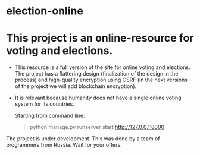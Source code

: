 # election-online
This project is an online-resource for voting and elections. 
============================================================

 + This resource is a full version of the site for online voting and elections. The project has a flattering design (finalization of the design in the process) and high-quality encryption using CSRF (in the next versions of the project we will add blockchain encryption).
 
 + It is relevant because humanity does not have a single online voting system for its countries.
  
 
   Starting from command line:
   > python manage.py runserver
   start http://127.0.0.1:8000
  
  
  
  The project is under development. This was done by a team of programmers from Russia. Wait for your offers.
